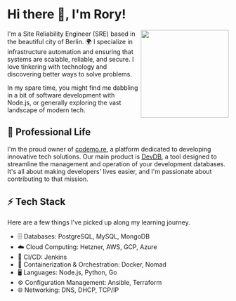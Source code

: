# Hi there 👋, I'm Rory! 

<img align='right' src="https://media.giphy.com/media/du3J3cXyzhj75IOgvA/giphy.gif" width="200">

I'm a Site Reliability Engineer (SRE) based in the beautiful city of Berlin. 🌍 I specialize in infrastructure automation and ensuring that systems are scalable, reliable, and secure. I love tinkering with technology and discovering better ways to solve problems. 

In my spare time, you might find me dabbling in a bit of software development with Node.js, or generally exploring the vast landscape of modern tech.

## 💼 Professional Life

I'm the proud owner of [codemo.re](https://codemo.re), a platform dedicated to developing innovative tech solutions. Our main product is [DevDB](https://devdb.cloud), a tool designed to streamline the management and operation of your development databases. It's all about making developers' lives easier, and I'm passionate about contributing to that mission.

## ⚡ Tech Stack 

Here are a few things I've picked up along my learning journey.

* 🗄️ Databases: PostgreSQL, MySQL, MongoDB
* ☁️ Cloud Computing: Hetzner, AWS, GCP, Azure
* 🚀 CI/CD: Jenkins
* 🐳 Containerization & Orchestration: Docker, Nomad
* 🖥️ Languages: Node.js, Python, Go
* ⚙️ Configuration Management: Ansible, Terraform
* 🌐 Networking: DNS, DHCP, TCP/IP